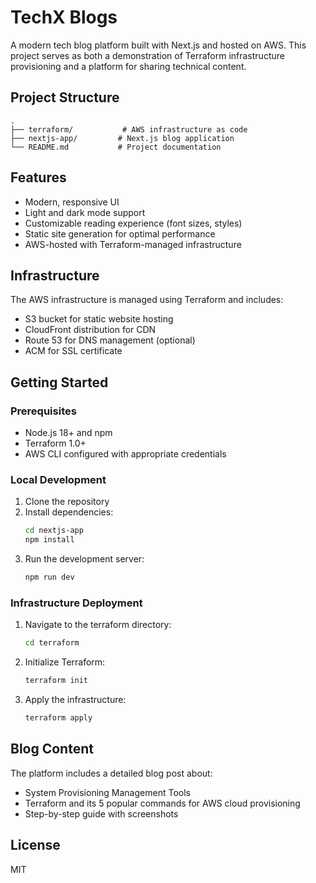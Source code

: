 # TechX Blogs

A modern tech blog platform built with Next.js and hosted on AWS. This project serves as both a demonstration of Terraform infrastructure provisioning and a platform for sharing technical content.

## Project Structure

```
.
├── terraform/           # AWS infrastructure as code
├── nextjs-app/         # Next.js blog application
└── README.md           # Project documentation
```

## Features

- Modern, responsive UI
- Light and dark mode support
- Customizable reading experience (font sizes, styles)
- Static site generation for optimal performance
- AWS-hosted with Terraform-managed infrastructure

## Infrastructure

The AWS infrastructure is managed using Terraform and includes:
- S3 bucket for static website hosting
- CloudFront distribution for CDN
- Route 53 for DNS management (optional)
- ACM for SSL certificate

## Getting Started

### Prerequisites

- Node.js 18+ and npm
- Terraform 1.0+
- AWS CLI configured with appropriate credentials

### Local Development

1. Clone the repository
2. Install dependencies:
   ```bash
   cd nextjs-app
   npm install
   ```
3. Run the development server:
   ```bash
   npm run dev
   ```

### Infrastructure Deployment

1. Navigate to the terraform directory:
   ```bash
   cd terraform
   ```
2. Initialize Terraform:
   ```bash
   terraform init
   ```
3. Apply the infrastructure:
   ```bash
   terraform apply
   ```

## Blog Content

The platform includes a detailed blog post about:
- System Provisioning Management Tools
- Terraform and its 5 popular commands for AWS cloud provisioning
- Step-by-step guide with screenshots

## License

MIT